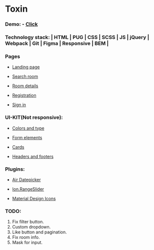 # Toxin

### Demo: - [Click](https://anareony.github.io/Toxin/index.html)

### Technology stack: | HTML | PUG | CSS | SCSS | JS | jQuery | Webpack | Git | Figma | Responsive  | BEM |

### Pages

* [Landing page](https://anareony.github.io/Toxin/index.html)

* [Search room](https://anareony.github.io/Toxin/search-room.html)

* [Room details](https://anareony.github.io/Toxin/room-details.html)

* [Registration](https://anareony.github.io/Toxin/registration.html)

* [Sign in](https://anareony.github.io/Toxin/sign-in.html)

### UI-KIT(Not responsive):

* [Colors and type](https://anareony.github.io/Toxin/colors-type.html)

* [Form elements](https://anareony.github.io/Toxin/form-elements.html)

* [Cards](https://anareony.github.io/Toxin/cards.html)

* [Headers and footers](https://anareony.github.io/Toxin/headers-footers.html)

### Plugins: 

* [Air Datepicker](https://air-datepicker.com/ru)

* [Ion.RangeSlider](http://ionden.com/a/plugins/ion.rangeSlider/index.html)

* [Material Design Icons](http://google.github.io/material-design-icons/)

### TODO:
1. Fix filter button.
2. Custom dropdown.
3. Like button and pagination.
4. Fix room info.
5. Mask for input.
